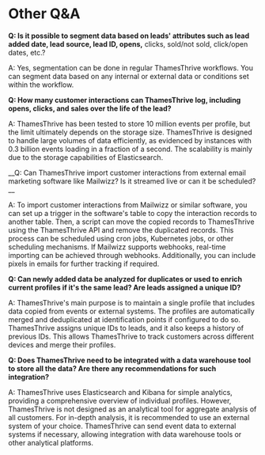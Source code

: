 # Other Q&A

__Q: Is it possible to segment data based on leads' attributes such as lead added date, lead source, lead ID, opens,__
clicks, sold/not sold, click/open dates, etc.?

A: Yes, segmentation can be done in regular ThamesThrive workflows. You can segment data based on any internal or external
data or conditions set within the workflow.

__Q: How many customer interactions can ThamesThrive log, including opens, clicks, and sales over the life of the lead?__

A: ThamesThrive has been tested to store 10 million events per profile, but the limit ultimately depends on the storage
size. ThamesThrive is designed to handle large volumes of data efficiently, as evidenced by instances with 0.3 billion
events loading in a fraction of a second. The scalability is mainly due to the storage capabilities of Elasticsearch.

__Q: Can ThamesThrive import customer interactions from external email marketing software like Mailwizz? Is it streamed live
or can it be scheduled? __

A: To import customer interactions from Mailwizz or similar software, you can set up a trigger in the software's table
to copy the interaction records to another table. Then, a script can move the copied records to ThamesThrive using the
ThamesThrive API and remove the duplicated records. This process can be scheduled using cron jobs, Kubernetes jobs, or other
scheduling mechanisms. If Mailwizz supports webhooks, real-time importing can be achieved through webhooks.
Additionally, you can include pixels in emails for further tracking if required.

__Q: Can newly added data be analyzed for duplicates or used to enrich current profiles if it's the same lead? Are leads
assigned a unique ID?__

A: ThamesThrive's main purpose is to maintain a single profile that includes data copied from events or external systems.
The profiles are automatically merged and deduplicated at identification points if configured to do so. ThamesThrive assigns
unique IDs to leads, and it also keeps a history of previous IDs. This allows ThamesThrive to track customers across
different devices and merge their profiles.

__Q: Does ThamesThrive need to be integrated with a data warehouse tool to store all the data? Are there any recommendations
for such integration?__

A: ThamesThrive uses Elasticsearch and Kibana for simple analytics, providing a comprehensive overview of individual
profiles. However, ThamesThrive is not designed as an analytical tool for aggregate analysis of all customers. For in-depth
analysis, it is recommended to use an external system of your choice. ThamesThrive can send event data to external systems
if necessary, allowing integration with data warehouse tools or other analytical platforms.
